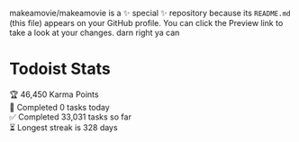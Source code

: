 makeamovie/makeamovie is a ✨ special ✨ repository because its `README.md` (this file) appears on your GitHub profile.
You can click the Preview link to take a look at your changes. darn right ya can

# Todoist Stats

<!-- TODO-IST:START -->
🏆  46,450 Karma Points           
🌸  Completed 0 tasks today           
✅  Completed 33,031 tasks so far           
⏳  Longest streak is 328 days
<!-- TODO-IST:END -->